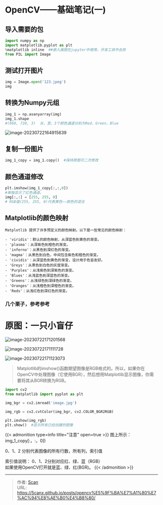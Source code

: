 # OpenCV——基础笔记(一)

<!--more-->

## 导入需要的包

```python
import numpy as np
import matplotlib.pyplot as plt 
%matplotlib inline  ##嵌入画图在jupyter中使用，开发工具中去除
from PIL import Image
```

## 测试打开图片

```python
img = Image.open('123.jpeg')
img
```

## 转换为Numpy元组

```python
img_1 = np.asanyarray(img)
img_1.shape
#(960, 720, 3)  长，宽，3个颜色通道分别为Red、Green、Blue
```

![image-20230722164915639](https://fastly.jsdelivr.net/gh/hack-scan/Blog-pic/posts/202307221649709.png)

## 复制一份图片

``` python
img_1_copy = img_1.copy()  #保持原图可二次修改
```

## 颜色通道修改

```python
plt.imshow(img_1_copy[:,:,0]) 
#单独显示了红色通道。 
img[:,:] = [255, 255, 0]  
# RGB值(255, 255, 0)代表黄色——颜色的混合
```

## Matplotlib的颜色映射

```
Matplotlib 提供了许多预定义的颜色映射。以下是一些常见的颜色映射：

- 'viridis'：默认的颜色映射，从深蓝色到黄色的渐变。
- 'plasma'：从深紫色到橙色的渐变。
- 'inferno'：从黑色到深红色的渐变。
- 'magma'：从黑色到白色，中间包含紫色和橙色的渐变。
- 'cividis'：从深蓝色到黄色的渐变，设计用于色盲友好。
- 'Greys'：从黑色到白色的灰度渐变。
- 'Purples'：从浅紫色到深紫色的渐变。
- 'Blues'：从浅蓝色到深蓝色的渐变。
- 'Greens'：从浅绿色到深绿色的渐变。
- 'Oranges'：从浅橙色到深橙色的渐变。
- 'Reds'：从浅红色到深红色的渐变。
```

### 几个栗子，参考参考

# 原图：一只小盲仔





![image-20230722171201568](https://fastly.jsdelivr.net/gh/hack-scan/Blog-pic/posts/202307221712660.png)

![image-20230722171111728](https://fastly.jsdelivr.net/gh/hack-scan/Blog-pic/posts/202307221711827.png)

![image-20230722171123073](https://fastly.jsdelivr.net/gh/hack-scan/Blog-pic/posts/202307221711187.png)

> Matplotlib的imshow()函数期望图像是RGB格式的。所以，如果你在OpenCV中处理图像（它使用BGR），然后想用Matplotlib显示图像，你需要将其从BGR转换为RGB。

```python
import cv2
from matplotlib import pyplot as plt

img_bgr = cv2.imread('image.jpg')

img_rgb = cv2.cvtColor(img_bgr, cv2.COLOR_BGR2RGB)

plt.imshow(img_rgb)
plt.show()  #显示所有已经创建的图像
```



{{< admonition type=info title="注意" open=true >}}
图上所示：img_1_copy[:，:，0]) 



0、1、2 分别代表图像的所有行数，所有列，索引值



索引值说明：    0、1、2分别对应红、绿、蓝（RGB）   
如果使用OpenCV打开就是蓝、绿、红(BGR)。
{{< /admonition >}}



---

> 作者: [Scan](https://www.scan.work/)  
> URL: https://5canx.github.io/posts/opencv%E5%9F%BA%E7%A1%80%E7%AC%94%E8%AE%B0%E4%B8%80/  

